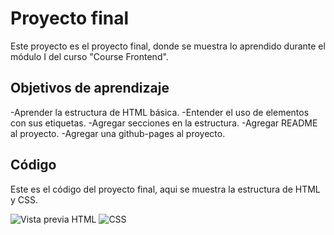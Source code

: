 # Proyecto final
Este proyecto es el proyecto final, donde se muestra lo aprendido durante el módulo I del curso "Course Frontend".

## Objetivos de aprendizaje
-Aprender la estructura de HTML básica.
-Entender el uso de elementos con sus etiquetas.
-Agregar secciones en la estructura.
-Agregar README al proyecto.
-Agregar una github-pages al proyecto.

## Código
Este es el código del proyecto final, aqui se muestra la estructura de HTML y CSS.

![Vista previa HTML](https://i.postimg.cc/htZsHX8s/image.png)
![CSS](https://i.postimg.cc/5tHg1fnV/image.png)

